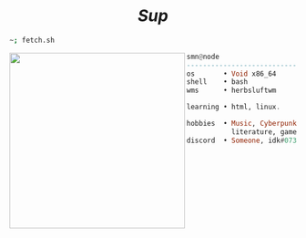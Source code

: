 <h1 align="center">
  <i> Sup </i>
</h1>


```sh
~; fetch.sh
```

<img align="left" src="https://github.com/sm-idk/sm-idk/bd.png" width="308" />

```haskell
smn@node
------------------------------
os       • Void x86_64
shell    • bash
wms      • herbsluftwm

learning • html, linux.

hobbies  • Music, Cyberpunk 
           literature, games
discord  • Someone, idk#0736
```
